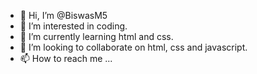 - 👋 Hi, I’m @BiswasM5
- 👀 I’m interested in coding.
- 🌱 I’m currently learning html and css.
- 💞️ I’m looking to collaborate on html, css and javascript.
- 📫 How to reach me ...

<!---
BiswasM5/BiswasM5 is a ✨ special ✨ repository because its `README.md` (this file) appears on your GitHub profile.
You can click the Preview link to take a look at your changes.
--->

